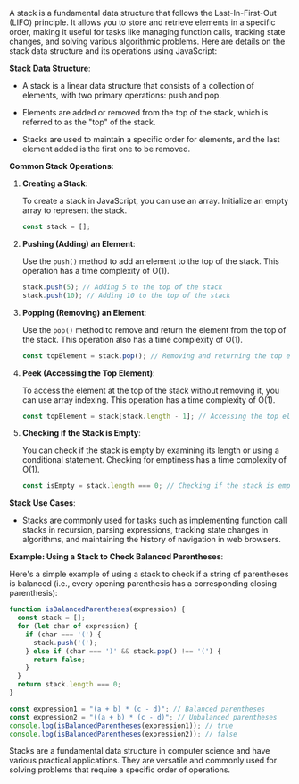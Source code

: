 A stack is a fundamental data structure that follows the Last-In-First-Out (LIFO) principle. It allows you to store and retrieve elements in a specific order, making it useful for tasks like managing function calls, tracking state changes, and solving various algorithmic problems. Here are details on the stack data structure and its operations using JavaScript:

**Stack Data Structure**:

- A stack is a linear data structure that consists of a collection of elements, with two primary operations: push and pop.

- Elements are added or removed from the top of the stack, which is referred to as the "top" of the stack.

- Stacks are used to maintain a specific order for elements, and the last element added is the first one to be removed.

**Common Stack Operations**:

1. **Creating a Stack**:

   To create a stack in JavaScript, you can use an array. Initialize an empty array to represent the stack.

   ```javascript
   const stack = [];
   ```

2. **Pushing (Adding) an Element**:

   Use the `push()` method to add an element to the top of the stack. This operation has a time complexity of O(1).

   ```javascript
   stack.push(5); // Adding 5 to the top of the stack
   stack.push(10); // Adding 10 to the top of the stack
   ```

3. **Popping (Removing) an Element**:

   Use the `pop()` method to remove and return the element from the top of the stack. This operation also has a time complexity of O(1).

   ```javascript
   const topElement = stack.pop(); // Removing and returning the top element (10)
   ```

4. **Peek (Accessing the Top Element)**:

   To access the element at the top of the stack without removing it, you can use array indexing. This operation has a time complexity of O(1).

   ```javascript
   const topElement = stack[stack.length - 1]; // Accessing the top element without removing it
   ```

5. **Checking if the Stack is Empty**:

   You can check if the stack is empty by examining its length or using a conditional statement. Checking for emptiness has a time complexity of O(1).

   ```javascript
   const isEmpty = stack.length === 0; // Checking if the stack is empty
   ```

**Stack Use Cases**:

- Stacks are commonly used for tasks such as implementing function call stacks in recursion, parsing expressions, tracking state changes in algorithms, and maintaining the history of navigation in web browsers.

**Example: Using a Stack to Check Balanced Parentheses**:

Here's a simple example of using a stack to check if a string of parentheses is balanced (i.e., every opening parenthesis has a corresponding closing parenthesis):

```javascript
function isBalancedParentheses(expression) {
  const stack = [];
  for (let char of expression) {
    if (char === '(') {
      stack.push('(');
    } else if (char === ')' && stack.pop() !== '(') {
      return false;
    }
  }
  return stack.length === 0;
}

const expression1 = "(a + b) * (c - d)"; // Balanced parentheses
const expression2 = "((a + b) * (c - d)"; // Unbalanced parentheses
console.log(isBalancedParentheses(expression1)); // true
console.log(isBalancedParentheses(expression2)); // false
```

Stacks are a fundamental data structure in computer science and have various practical applications. They are versatile and commonly used for solving problems that require a specific order of operations.